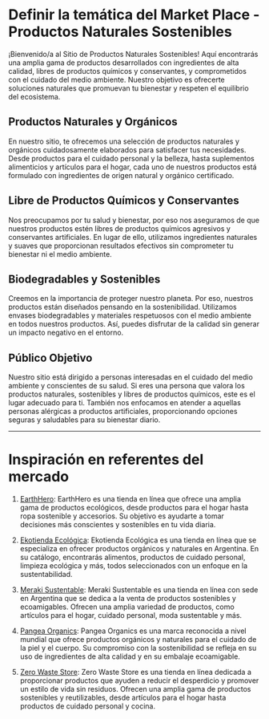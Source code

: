 # Definir la temática del Market Place - Productos Naturales Sostenibles

¡Bienvenido/a al Sitio de Productos Naturales Sostenibles! Aquí encontrarás una amplia gama de productos desarrollados con ingredientes de alta calidad, libres de productos químicos y conservantes, y comprometidos con el cuidado del medio ambiente. Nuestro objetivo es ofrecerte soluciones naturales que promuevan tu bienestar y respeten el equilibrio del ecosistema.

## Productos Naturales y Orgánicos

En nuestro sitio, te ofrecemos una selección de productos naturales y orgánicos cuidadosamente elaborados para satisfacer tus necesidades. Desde productos para el cuidado personal y la belleza, hasta suplementos alimenticios y artículos para el hogar, cada uno de nuestros productos está formulado con ingredientes de origen natural y orgánico certificado.

## Libre de Productos Químicos y Conservantes

Nos preocupamos por tu salud y bienestar, por eso nos aseguramos de que nuestros productos estén libres de productos químicos agresivos y conservantes artificiales. En lugar de ello, utilizamos ingredientes naturales y suaves que proporcionan resultados efectivos sin comprometer tu bienestar ni el medio ambiente.

## Biodegradables y Sostenibles

Creemos en la importancia de proteger nuestro planeta. Por eso, nuestros productos están diseñados pensando en la sostenibilidad. Utilizamos envases biodegradables y materiales respetuosos con el medio ambiente en todos nuestros productos. Así, puedes disfrutar de la calidad sin generar un impacto negativo en el entorno.

## Público Objetivo

Nuestro sitio está dirigido a personas interesadas en el cuidado del medio ambiente y conscientes de su salud. Si eres una persona que valora los productos naturales, sostenibles y libres de productos químicos, este es el lugar adecuado para ti. También nos enfocamos en atender a aquellas personas alérgicas a productos artificiales, proporcionando opciones seguras y saludables para su bienestar diario.

--------------------------------------------------------------------------------------------------------------------------


# Inspiración en referentes del mercado


1. [EarthHero](https://earthhero.com/): EarthHero es una tienda en línea que ofrece una amplia gama de productos ecológicos, desde productos para el hogar hasta ropa sostenible y accesorios. Su objetivo es ayudarte a tomar decisiones más conscientes y sostenibles en tu vida diaria.

2. [Ekotienda Ecológica](https://ekotiendaecologica.com.ar/): Ekotienda Ecológica es una tienda en línea que se especializa en ofrecer productos orgánicos y naturales en Argentina. En su catálogo, encontrarás alimentos, productos de cuidado personal, limpieza ecológica y más, todos seleccionados con un enfoque en la sustentabilidad.

3. [Meraki Sustentable](https://merakisustentable.com/ar/): Meraki Sustentable es una tienda en línea con sede en Argentina que se dedica a la venta de productos sostenibles y ecoamigables. Ofrecen una amplia variedad de productos, como artículos para el hogar, cuidado personal, moda sustentable y más.

4. [Pangea Organics](https://pangeaorganics.com/): Pangea Organics es una marca reconocida a nivel mundial que ofrece productos orgánicos y naturales para el cuidado de la piel y el cuerpo. Su compromiso con la sostenibilidad se refleja en su uso de ingredientes de alta calidad y en su embalaje ecoamigable.

5. [Zero Waste Store](https://zerowastestore.com/): Zero Waste Store es una tienda en línea dedicada a proporcionar productos que ayuden a reducir el desperdicio y promover un estilo de vida sin residuos. Ofrecen una amplia gama de productos sostenibles y reutilizables, desde artículos para el hogar hasta productos de cuidado personal y cocina.












